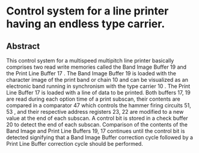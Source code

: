 # Control system for a line printer having an endless type carrier.

## Abstract
This control system for a multispeed multipitch line printer basically comprises two read write memories called the Band Image Buffer 19 and the Print Line Buffer 17 . The Band Image Buffer 19 is loaded with the character image of the print band or chain 10 and can be visualized as an electronic band running in synchronism with the type carrier 10 . The Print Line Buffer 17 is loaded with a line of data to be printed. Both buffers 17, 19 are read during each option time of a print subscan, their contents are compared in a comparator 47 which controls the hammer firing circuits 51, 53 , and their respective address registers 23, 22 are modified to a new value at the end of each subscan. A control bit is stored in a check buffer 20 to detect the end of each subscan. Comparison of the contents of the Band Image and Print Line Buffers 19, 17 continues until the control bit is detected signifying that a Band Image Buffer correction cycle followed by a Print Line Buffer correction cycle should be performed.